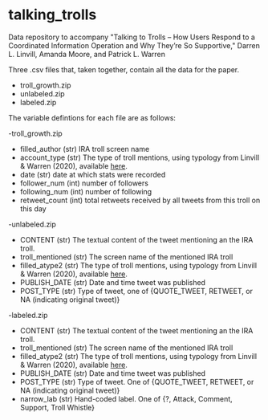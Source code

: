 # talking_trolls
Data repository to accompany "Talking to Trolls – How Users Respond to a Coordinated Information Operation and Why They’re So Supportive," Darren L. Linvill, Amanda Moore, and Patrick L. Warren

Three .csv files that, taken together, contain all the data for the paper. 

- troll_growth.zip
- unlabeled.zip
- labeled.zip

The variable defintions for each file are as follows:

-troll_growth.zip
  - filled_author (str) IRA troll screen name
  - account_type	(str) The type of troll mentions, using typology from Linvill & Warren (2020), available [here](https://github.com/patrick-lee-warren/IRA-Troll-Types). 
  - date (str) date at which stats were recorded
  -	follower_num (int) number of followers
  -	following_num (int) number of following
  - retweet_count (int) total retweets received by all tweets from this troll on this day
  
-unlabeled.zip
  - CONTENT (str) The textual content of the tweet mentioning an the IRA troll.
  - troll_mentioned  (str)  The screen name of the mentioned IRA troll
  - filled_atype2  (str) The type of troll mentions, using typology from Linvill & Warren (2020), available [here](https://github.com/patrick-lee-warren/IRA-Troll-Types).  
  - PUBLISH_DATE (str) Date and time tweet was published
  - POST_TYPE (str) Type of tweet, one of {QUOTE_TWEET, RETWEET, or NA (indicating original tweet)}

-labeled.zip
  - CONTENT (str) The textual content of the tweet mentioning an the IRA troll.
  - troll_mentioned  (str)  The screen name of the mentioned IRA troll
  - filled_atype2  (str) The type of troll mentions, using typology from Linvill & Warren (2020), available [here](https://github.com/patrick-lee-warren/IRA-Troll-Types).  
  - PUBLISH_DATE (str) Date and time tweet was published
  - POST_TYPE (str) Type of tweet. One of {QUOTE_TWEET, RETWEET, or NA (indicating original tweet)}
  - narrow_lab (str) Hand-coded label. One of {?, Attack, Comment, Support, Troll Whistle} 
 

